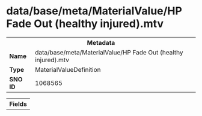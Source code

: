 <h1>data/base/meta/MaterialValue/HP Fade Out (healthy injured).mtv</h1><table><tr><th colspan="100%">Metadata</th></tr><tr><td><b>Name</b></td><td>data/base/meta/MaterialValue/HP Fade Out (healthy injured).mtv</td></tr><tr><td><b>Type</b></td><td>MaterialValueDefinition</td></tr><tr><td><b>SNO ID</b></td><td>1068565</td></tr></table>

<table><tr><th colspan="100%">Fields</th></tr></table>

